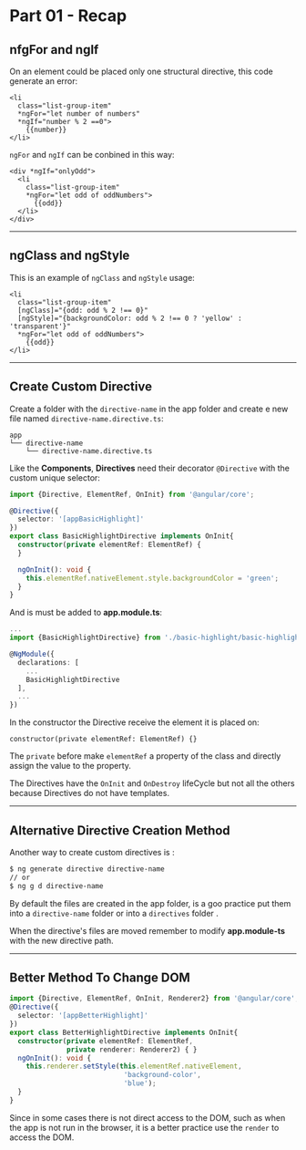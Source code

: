 # Part 01 - Recap

## nfgFor and ngIf

On an element could be placed only one structural directive, this code generate an error:

```angular2html
<li
  class="list-group-item"
  *ngFor="let number of numbers"
  *ngIf="number % 2 ==0">
    {{number}}
</li>
```
`ngFor` and `ngIf` can be conbined in this way:

```angular2html
<div *ngIf="onlyOdd">
  <li
    class="list-group-item"
    *ngFor="let odd of oddNumbers">
      {{odd}}
  </li>
</div>
```
---

## ngClass and ngStyle

This is an example of `ngClass` and `ngStyle` usage:

```angular2html
<li
  class="list-group-item"
  [ngClass]="{odd: odd % 2 !== 0}"
  [ngStyle]="{backgroundColor: odd % 2 !== 0 ? 'yellow' : 'transparent'}"
  *ngFor="let odd of oddNumbers">
    {{odd}}
</li>
```
---

## Create Custom Directive

Create a folder with the `directive-name` in the app folder and create e new file named  `directive-name.directive.ts`:

```
app
└── directive-name
    └── directive-name.directive.ts
```

Like the **Components**, **Directives** need their decorator `@Directive` with the custom unique selector:

```typescript
import {Directive, ElementRef, OnInit} from '@angular/core';

@Directive({
  selector: '[appBasicHighlight]'
})
export class BasicHighlightDirective implements OnInit{
  constructor(private elementRef: ElementRef) {
  }

  ngOnInit(): void {
    this.elementRef.nativeElement.style.backgroundColor = 'green';
  }
}
```
And is must be added to **app.module.ts**:
```typescript
...
import {BasicHighlightDirective} from './basic-highlight/basic-highlight.directive';

@NgModule({
  declarations: [
    ...
    BasicHighlightDirective
  ],
  ...
})
```

In the constructor the Directive receive the element it is placed on:
```
constructor(private elementRef: ElementRef) {}
```
The `private` before make `elementRef` a property of the class and directly assign the value to the property.

The Directives have the `OnInit` and `OnDestroy` lifeCycle but not all the others because Directives do not have templates.

---

## Alternative Directive Creation Method

Another way to create custom directives is :

```bash
$ ng generate directive directive-name 
// or 
$ ng g d directive-name 
```

By default the files are created in the app folder, is a goo practice put them into a `directive-name` folder or into a `directives` folder .

When the directive's files are moved remember to modify **app.module-ts** with the new directive path.

---

## Better Method To Change DOM

```typescript
import {Directive, ElementRef, OnInit, Renderer2} from '@angular/core';
@Directive({
  selector: '[appBetterHighlight]'
})
export class BetterHighlightDirective implements OnInit{
  constructor(private elementRef: ElementRef,
              private renderer: Renderer2) { }
  ngOnInit(): void {
    this.renderer.setStyle(this.elementRef.nativeElement,
                            'background-color',
                            'blue');
  }
}
```

Since in some cases there is not direct access to the DOM, such as when the app is not run in the browser, it is a better practice use the `render` to access the DOM. 



